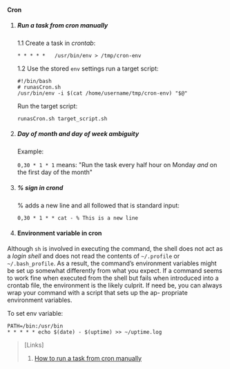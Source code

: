 #### Cron

1. ##### Run a task from cron manually

    1.1 Create a task in *crontab*:

    ```
    * * * * *   /usr/bin/env > /tmp/cron-env
    ```

    1.2 Use the stored `env` settings run a target script:

    ```
    #!/bin/bash
    # runasCron.sh
    /usr/bin/env -i $(cat /home/username/tmp/cron-env) "$@"
    ```

    Run the target script:

    ```
    runasCron.sh target_script.sh
    ```

2. ##### Day of month and day of week ambiguity

    Example:

    `0,30 * 1 * 1` means: "Run the task every half hour on Monday *and* on the first day of the month"

3. ##### % sign in crond

    % adds a new line and all followed that is standard input:

    ```
    0,30 * 1 * * cat - % This is a new line
    ```

4. #### Environment variable in cron

Although `sh` is involved in executing the command, the shell does not act as a *login shell* and does not read the contents of `~/.profile` or `~/.bash_profile`. As a result, the command’s environment variables might be set up somewhat differently from what you expect. If a command seems to work fine when executed from the shell but fails when introduced into a crontab file, the environment is the likely culprit. If need be, you can always wrap your command with a script that sets up the ap- propriate environment variables.

To set env variable:

```
PATH=/bin:/usr/bin
* * * * * echo $(date) - $(uptime) >> ~/uptime.log
```

>[Links]
>1. [How to run a task from cron manually](https://unix.stackexchange.com/questions/42715/how-can-i-make-cron-run-a-job-right-now-for-testing-debugging-without-changing)
